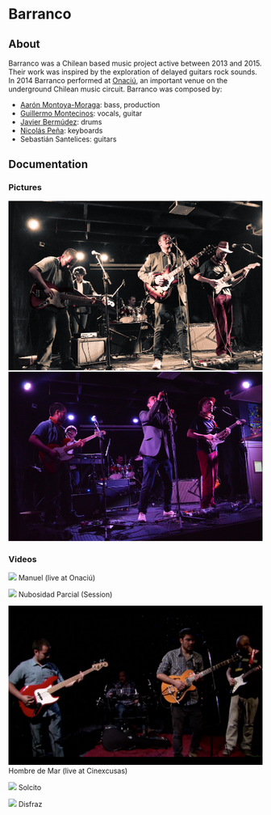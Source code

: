 # Barranco

## About
Barranco was a Chilean based music project active between 2013 and 2015. Their work was inspired by the exploration of delayed guitars rock sounds. In 2014 Barranco performed at [Onaciú](http://www.onaciu.com/), an important venue on the underground Chilean music circuit.
Barranco was composed by:
* [Aarón Montoya-Moraga](http://montoyamoraga.io/): bass, production
* [Guillermo Montecinos](http://guillemontecinos.cl/): vocals, guitar
* [Javier Bermúdez](https://cl.linkedin.com/in/javier-agustin-berm%C3%BAdez-r%C3%ADos-b42629a2): drums
* [Nicolás Peña](http://nicolaspe.com/): keyboards
* Sebastián Santelices: guitars

## Documentation

### Pictures

![](https://github.com/guillemontecinos/barranco/blob/master/documentation/barranco0.jpg)
![](https://github.com/guillemontecinos/barranco/blob/master/documentation/barranco1.jpg)

### Videos
[![](https://github.com/guillemontecinos/barranco/blob/master/documentation/screenshots/manuel.jpg)](https://www.youtube.com/watch?v=-bneJPOdMGM)
Manuel (live at Onaciú)

[![](https://github.com/guillemontecinos/barranco/blob/master/documentation/screenshots/nubosidad.jpg)](https://www.youtube.com/watch?v=BrQhQW23kBs)
Nubosidad Parcial (Session)

[![](https://github.com/guillemontecinos/barranco/blob/master/documentation/screenshots/hombre_de_mar.jpg)](https://www.youtube.com/watch?v=FeXqXKrAoG0)
Hombre de Mar (live at Cinexcusas)

[![](https://github.com/guillemontecinos/barranco/blob/master/documentation/screenshots/solcito.jpg)](https://vimeo.com/147775274)
Solcito

[![](https://github.com/guillemontecinos/barranco/blob/master/documentation/screenshots/disfraz.jpg)](https://vimeo.com/147774565)
Disfraz
